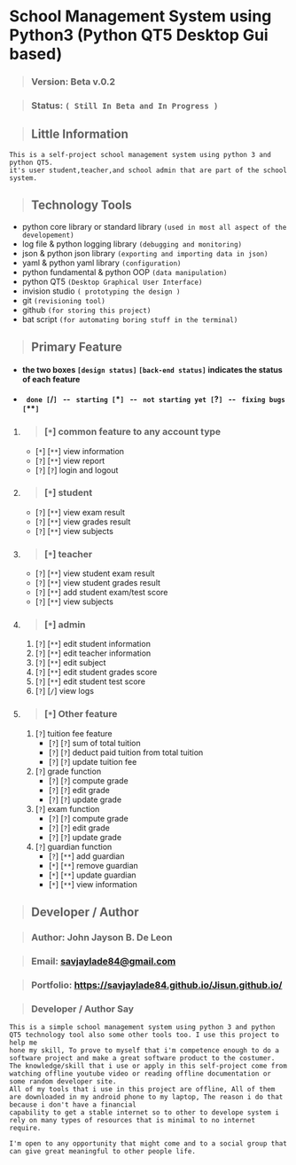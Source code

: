 # School Management System using Python3 (Python QT5 Desktop Gui based)
#### 
>### Version: Beta v.0.2
#### 
> ### Status:  ``` ( Still In Beta and In Progress ) ``` 
#### 
> ## Little Information
    This is a self-project school management system using python 3 and python QT5.
    it's user student,teacher,and school admin that are part of the school system. 
> ## Technology Tools
* python core library or standard library ``` (used in most all aspect of the developement) ```
* log file & python logging library ``` (debugging and monitoring) ```
* json & python json library ``` (exporting and importing data in json) ```
* yaml & python yaml library ``` (configuration) ```
* python fundamental & python OOP ``` (data manipulation) ```
* python QT5 ```(Desktop Graphical User Interface)```
* invision studio ```( prototyping the design )```
* git ```(revisioning tool) ```
* github ```(for storing this project)```
* bat script ```(for automating boring stuff in the terminal)```
> ## Primary Feature <br/>
* #### the two boxes ```[design status]``` ```[back-end status]``` indicates the  status of each feature <br/>
* #### ``` done [```/```] ``` -- ``` starting [```*```] ``` -- ``` not starting yet [```?```] ```  -- ``` fixing bugs [```**```] ```  <br/>
1. > ### [``` * ```] common feature to any account type
    * [```*```] [```**```] view information
    * [```?```] [```**```] view report
    * [```?```] [```?```] login and logout
2. > ### [```*```] student
    * [```?```] [```**```] view exam result
    * [```?```] [```**```] view grades result
    * [```?```] [```**```] view subjects
3. > ### [```*```] teacher 
    * [```?```] [```**```] view student exam result
    * [```?```] [```**```] view student grades result
    * [```?```] [```**```] add student exam/test score
    * [```?```] [```**```] view subjects
4. > ### [```*```] admin
    1. [```?```] [```**```] edit student information
    2. [```?```] [```**```] edit teacher information
    3. [```?```] [```**```] edit subject
    4. [```?```] [```**```] edit student grades score
    5. [```?```] [```**```] edit student test score
    6. [```?```] [```/```] view logs
5.  > ### [```*```] Other feature
    1. [```?```] tuition fee feature
        * [```?```] [```?```] sum of total tuition
        * [```?```] [```?```] deduct paid tuition from total tuition
        * [```?```] [```?```] update  tuition fee
    2. [```?```] grade function
        * [```?```] [```?```] compute grade
        * [```?```] [```?```] edit grade
        * [```?```] [```?```] update grade
    3. [```?```] exam function
        * [```?```] [```?```] compute grade
        * [```?```] [```?```] edit grade
        * [```?```] [```?```] update grade
    4. [```?```] guardian function
        * [```?```] [```**```] add guardian
        * [```*```] [```**```] remove guardian
        * [```*```] [```**```] update guardian 
        * [```*```] [```**```] view information
> ## Developer / Author
#### 
> ### Author: John Jayson B. De Leon
#### 
> ### Email: savjaylade84@gmail.com
#### 
> ### Portfolio: https://savjaylade84.github.io/Jisun.github.io/
#### 
> ### Developer / Author Say
    This is a simple school management system using python 3 and python QT5 technology tool also some other tools too. I use this project to help me
    hone my skill, To prove to myself that i'm competence enough to do a software project and make a great software product to the costumer.
    The knowledge/skill that i use or apply in this self-project come from watching offline youtube video or reading offline documentation or some random developer site.
    All of my tools that i use in this project are offline, All of them are downloaded in my android phone to my laptop, The reason i do that because i don't have a financial 
    capability to get a stable internet so to other to develope system i rely on many types of resources that is minimal to no internet require.

    I'm open to any opportunity that might come and to a social group that can give great meaningful to other people life.

